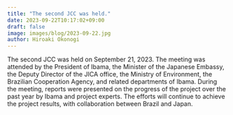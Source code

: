 ```yaml
---
title: "The second JCC was held."
date: 2023-09-22T10:17:02+09:00
draft: false
image: images/blog/2023-09-22.jpg
author: Hiroaki Okonogi
---
```


The second JCC was held on September 21, 2023. The meeting was attended by <!--more--> the President of Ibama, the Minister of the Japanese Embassy, the Deputy Director of the JICA office, the Ministry of Environment, the Brazilian Cooperation Agency, and related departments of Ibama. During the meeting, reports were presented on the progress of the project over the past year by Ibama and project experts. The efforts will continue to achieve the project results, with collaboration between Brazil and Japan.